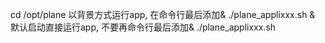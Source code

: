 cd /opt/plane
以背景方式运行app, 在命令行最后添加&
   ./plane_applixxx.sh  &
默认启动直接运行app, 不要再命令行最后添加&
   ./plane_applixxx.sh 
